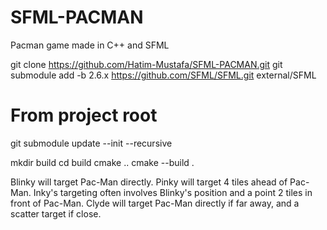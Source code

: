 # SFML-PACMAN
Pacman game made in C++ and SFML

git clone https://github.com/Hatim-Mustafa/SFML-PACMAN.git
git submodule add -b 2.6.x https://github.com/SFML/SFML.git external/SFML

# From project root
git submodule update --init --recursive

mkdir build
cd build
cmake ..
cmake --build .


Blinky will target Pac-Man directly.
Pinky will target 4 tiles ahead of Pac-Man.
Inky's targeting often involves Blinky's position and a point 2 tiles in front of Pac-Man.
Clyde will target Pac-Man directly if far away, and a scatter target if close.